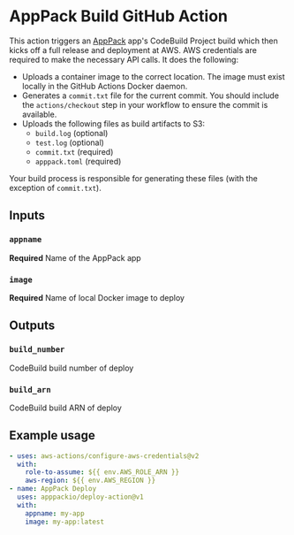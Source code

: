 # AppPack Build GitHub Action

This action triggers an [AppPack](https://apppack.io) app's CodeBuild Project build which then kicks off a full release and deployment at AWS. AWS credentials are required to make the necessary API calls. It does the following:

* Uploads a container image to the correct location. The image must exist locally in the GitHub Actions Docker daemon.
* Generates a `commit.txt` file for the current commit. You should include the `actions/checkout` step in your workflow to ensure the commit is available.
* Uploads the following files as build artifacts to S3:
  * `build.log` (optional)
  * `test.log` (optional)
  * `commit.txt` (required)
  * `apppack.toml` (required)

Your build process is responsible for generating these files (with the exception of `commit.txt`).

## Inputs

### `appname`

**Required** Name of the AppPack app

### `image`

**Required** Name of local Docker image to deploy

## Outputs

### `build_number`

CodeBuild build number of deploy

### `build_arn`

CodeBuild build ARN of deploy

## Example usage

```yaml
- uses: aws-actions/configure-aws-credentials@v2
  with:
    role-to-assume: ${{ env.AWS_ROLE_ARN }}
    aws-region: ${{ env.AWS_REGION }}
- name: AppPack Deploy
  uses: apppackio/deploy-action@v1
  with:
    appname: my-app
    image: my-app:latest
```
